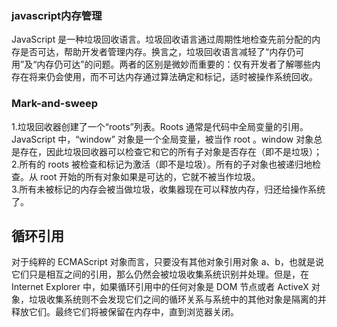 ### javascript内存管理
JavaScript 是一种垃圾回收语言。垃圾回收语言通过周期性地检查先前分配的内存是否可达，帮助开发者管理内存。换言之，垃圾回收语言减轻了“内存仍可用”及“内存仍可达”的问题。两者的区别是微妙而重要的：仅有开发者了解哪些内存在将来仍会使用，而不可达内存通过算法确定和标记，适时被操作系统回收。

### Mark-and-sweep
1.垃圾回收器创建了一个“roots”列表。Roots 通常是代码中全局变量的引用。JavaScript 中，“window” 对象是一个全局变量，被当作 root 。window 对象总是存在，因此垃圾回收器可以检查它和它的所有子对象是否存在（即不是垃圾）；  
2.所有的 roots 被检查和标记为激活（即不是垃圾）。所有的子对象也被递归地检查。从 root 开始的所有对象如果是可达的，它就不被当作垃圾。  
3.所有未被标记的内存会被当做垃圾，收集器现在可以释放内存，归还给操作系统了。 

## 循环引用
对于纯粹的 ECMAScript 对象而言，只要没有其他对象引用对象 a、b，也就是说它们只是相互之间的引用，那么仍然会被垃圾收集系统识别并处理。但是，在 Internet Explorer 中，如果循环引用中的任何对象是 DOM 节点或者 ActiveX 对象，垃圾收集系统则不会发现它们之间的循环关系与系统中的其他对象是隔离的并释放它们。最终它们将被保留在内存中，直到浏览器关闭。 